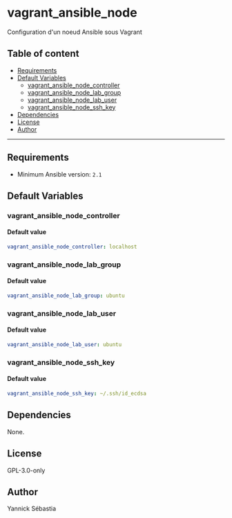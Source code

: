 # vagrant_ansible_node

Configuration d'un noeud Ansible sous Vagrant

## Table of content

- [Requirements](#requirements)
- [Default Variables](#default-variables)
  - [vagrant_ansible_node_controller](#vagrant_ansible_node_controller)
  - [vagrant_ansible_node_lab_group](#vagrant_ansible_node_lab_group)
  - [vagrant_ansible_node_lab_user](#vagrant_ansible_node_lab_user)
  - [vagrant_ansible_node_ssh_key](#vagrant_ansible_node_ssh_key)
- [Dependencies](#dependencies)
- [License](#license)
- [Author](#author)

---

## Requirements

- Minimum Ansible version: `2.1`

## Default Variables

### vagrant_ansible_node_controller

#### Default value

```YAML
vagrant_ansible_node_controller: localhost
```

### vagrant_ansible_node_lab_group

#### Default value

```YAML
vagrant_ansible_node_lab_group: ubuntu
```

### vagrant_ansible_node_lab_user

#### Default value

```YAML
vagrant_ansible_node_lab_user: ubuntu
```

### vagrant_ansible_node_ssh_key

#### Default value

```YAML
vagrant_ansible_node_ssh_key: ~/.ssh/id_ecdsa
```

## Dependencies

None.

## License

GPL-3.0-only

## Author

Yannick Sébastia
